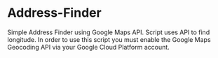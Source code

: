 # Address-Finder
Simple Address Finder using Google Maps API. Script uses API to find longitude.
In order to use this script you must enable the Google Maps Geocoding API via your Google Cloud Platform account. 
